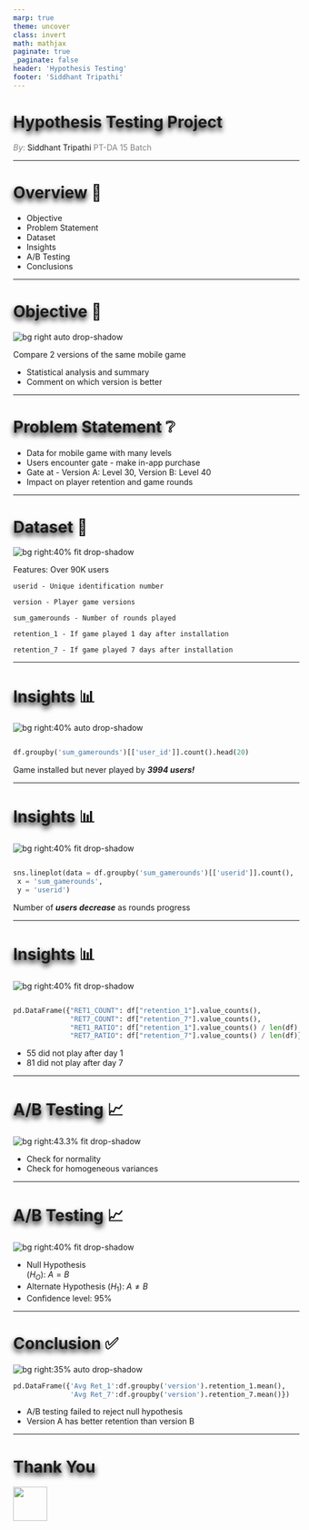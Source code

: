 ```yaml
---
marp: true
theme: uncover
class: invert
math: mathjax
paginate: true
_paginate: false
header: 'Hypothesis Testing'
footer: 'Siddhant Tripathi'
---
```


# <!--fit--><SPAN STYLE="text-shadow: 0px 5px 10px #000000">Hypothesis Testing Project</SPAN>

<span style="color:grey">*By*:</span> Siddhant Tripathi
<span style="color:grey">PT-DA 15 Batch</span>

---

# <SPAN STYLE="text-shadow: 0px 5px 10px #000000">Overview</SPAN> 📒
* Objective
* Problem Statement
* Dataset
* Insights
* A/B Testing
* Conclusions

---

# <SPAN STYLE="text-shadow: 0px 5px 10px #000000">Objective</SPAN> 🎯

![bg right auto drop-shadow](imgs/AB_Test.png)

Compare 2 versions of the same mobile game
* Statistical analysis and summary
* Comment on which version is better 

---

# <SPAN STYLE="text-shadow: 0px 5px 10px #000000">Problem Statement</SPAN> ❔
* Data for mobile game with many levels
* Users encounter gate - make in-app purchase
* Gate at - Version A: Level 30, Version B: Level 40
* Impact on player retention and game rounds

---

# <SPAN STYLE="text-shadow: 0px 5px 10px #000000">Dataset</SPAN> 📑

![bg right:40% fit drop-shadow](imgs/dataset.png)

Features:
Over 90K users
```  
userid - Unique identification number 

version - Player game versions

sum_gamerounds - Number of rounds played

retention_1 - If game played 1 day after installation

retention_7 - If game played 7 days after installation
```
---

# <SPAN STYLE="text-shadow: 0px 5px 10px #000000">Insights</SPAN> 📊

![bg right:40% auto drop-shadow](imgs/rounds_played.png)

``` python

df.groupby('sum_gamerounds')[['user_id']].count().head(20)

```
Game installed but never played by __*3994 users!*__

---

# <SPAN STYLE="text-shadow: 0px 5px 10px #000000">Insights</SPAN> 📊

![bg right:40% fit drop-shadow](imgs/output.png)

``` python

sns.lineplot(data = df.groupby('sum_gamerounds')[['userid']].count(),
 x = 'sum_gamerounds',
 y = 'userid')

```
Number of __*users decrease*__ as rounds progress

---

# <SPAN STYLE="text-shadow: 0px 5px 10px #000000">Insights</SPAN> 📊

![bg right:40% fit drop-shadow](imgs/retention_stats.png)

``` python

pd.DataFrame({"RET1_COUNT": df["retention_1"].value_counts(),
              "RET7_COUNT": df["retention_7"].value_counts(),
              "RET1_RATIO": df["retention_1"].value_counts() / len(df),
              "RET7_RATIO": df["retention_7"].value_counts() / len(df)})

```
* $55%$ did not play after day 1
* $81%$ did not play after day 7

---

# <SPAN STYLE="text-shadow: 0px 5px 10px #000000">A/B Testing</SPAN> 📈

![bg right:43.3% fit drop-shadow](imgs/AB_Test_Flow_Chart.png)
* Check for normality
* Check for homogeneous variances

---

# <SPAN STYLE="text-shadow: 0px 5px 10px #000000">A/B Testing</SPAN> 📈

![bg right:40% fit drop-shadow](imgs/ab_result.png)

* Null Hypothesis      
($H_O$): $A = B$
* Alternate Hypothesis 
($H_1$): $A \neq B$
* Confidence level: $95\%$

---

# <SPAN STYLE="text-shadow: 0px 5px 10px #000000">Conclusion</SPAN> ✅

![bg right:35% auto drop-shadow](imgs/avg_ret.png)

``` python
pd.DataFrame({'Avg Ret_1':df.groupby('version').retention_1.mean(),
              'Avg Ret_7':df.groupby('version').retention_7.mean()})
```

- A/B testing failed to reject null hypothesis
- Version A has better retention than version B

---

# <!--fit--> <SPAN STYLE="text-shadow: 0px 5px 10px #000000">Thank You</SPAN>
<a href="https://github.com/siddhanttripathi13/AB_Testing" target="_blank"><img src="./imgs/github.svg" width="60" height="60"></a>



